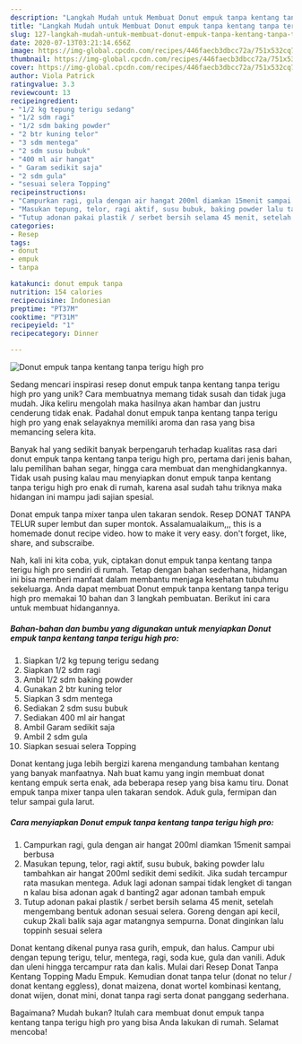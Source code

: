 ```yaml
---
description: "Langkah Mudah untuk Membuat Donut empuk tanpa kentang tanpa terigu high pro, Sempurna"
title: "Langkah Mudah untuk Membuat Donut empuk tanpa kentang tanpa terigu high pro, Sempurna"
slug: 127-langkah-mudah-untuk-membuat-donut-empuk-tanpa-kentang-tanpa-terigu-high-pro-sempurna
date: 2020-07-13T03:21:14.656Z
image: https://img-global.cpcdn.com/recipes/446faecb3dbcc72a/751x532cq70/donut-empuk-tanpa-kentang-tanpa-terigu-high-pro-foto-resep-utama.jpg
thumbnail: https://img-global.cpcdn.com/recipes/446faecb3dbcc72a/751x532cq70/donut-empuk-tanpa-kentang-tanpa-terigu-high-pro-foto-resep-utama.jpg
cover: https://img-global.cpcdn.com/recipes/446faecb3dbcc72a/751x532cq70/donut-empuk-tanpa-kentang-tanpa-terigu-high-pro-foto-resep-utama.jpg
author: Viola Patrick
ratingvalue: 3.3
reviewcount: 13
recipeingredient:
- "1/2 kg tepung terigu sedang"
- "1/2 sdm ragi"
- "1/2 sdm baking powder"
- "2 btr kuning telor"
- "3 sdm mentega"
- "2 sdm susu bubuk"
- "400 ml air hangat"
- " Garam sedikit saja"
- "2 sdm gula"
- "sesuai selera Topping"
recipeinstructions:
- "Campurkan ragi, gula dengan air hangat 200ml diamkan 15menit sampai berbusa"
- "Masukan tepung, telor, ragi aktif, susu bubuk, baking powder lalu tambahkan air hangat 200ml sedikit demi sedikit. Jika sudah tercampur rata masukan mentega. Aduk lagi adonan sampai tidak lengket di tangan n kalau bisa adonan agak d banting2 agar adonan tambah empuk"
- "Tutup adonan pakai plastik / serbet bersih selama 45 menit, setelah mengembang bentuk adonan sesuai selera. Goreng dengan api kecil, cukup 2kali balik saja agar matangnya sempurna. Donat dinginkan lalu toppinh sesuai selera"
categories:
- Resep
tags:
- donut
- empuk
- tanpa

katakunci: donut empuk tanpa 
nutrition: 154 calories
recipecuisine: Indonesian
preptime: "PT37M"
cooktime: "PT31M"
recipeyield: "1"
recipecategory: Dinner

---
```



![Donut empuk tanpa kentang tanpa terigu high pro](https://img-global.cpcdn.com/recipes/446faecb3dbcc72a/751x532cq70/donut-empuk-tanpa-kentang-tanpa-terigu-high-pro-foto-resep-utama.jpg)

Sedang mencari inspirasi resep donut empuk tanpa kentang tanpa terigu high pro yang unik? Cara membuatnya memang tidak susah dan tidak juga mudah. Jika keliru mengolah maka hasilnya akan hambar dan justru cenderung tidak enak. Padahal donut empuk tanpa kentang tanpa terigu high pro yang enak selayaknya memiliki aroma dan rasa yang bisa memancing selera kita.

Banyak hal yang sedikit banyak berpengaruh terhadap kualitas rasa dari donut empuk tanpa kentang tanpa terigu high pro, pertama dari jenis bahan, lalu pemilihan bahan segar, hingga cara membuat dan menghidangkannya. Tidak usah pusing kalau mau menyiapkan donut empuk tanpa kentang tanpa terigu high pro enak di rumah, karena asal sudah tahu triknya maka hidangan ini mampu jadi sajian spesial.

Donat empuk tanpa mixer tanpa ulen takaran sendok. Resep DONAT TANPA TELUR super lembut dan super montok. Assalamualaikum,,, this is a homemade donut recipe video. how to make it very easy. don&#39;t forget, like, share, and subscraibe.


Nah, kali ini kita coba, yuk, ciptakan donut empuk tanpa kentang tanpa terigu high pro sendiri di rumah. Tetap dengan bahan sederhana, hidangan ini bisa memberi manfaat dalam membantu menjaga kesehatan tubuhmu sekeluarga. Anda dapat membuat Donut empuk tanpa kentang tanpa terigu high pro memakai 10 bahan dan 3 langkah pembuatan. Berikut ini cara untuk membuat hidangannya.

<!--inarticleads1-->

##### Bahan-bahan dan bumbu yang digunakan untuk menyiapkan Donut empuk tanpa kentang tanpa terigu high pro:

1. Siapkan 1/2 kg tepung terigu sedang
1. Siapkan 1/2 sdm ragi
1. Ambil 1/2 sdm baking powder
1. Gunakan 2 btr kuning telor
1. Siapkan 3 sdm mentega
1. Sediakan 2 sdm susu bubuk
1. Sediakan 400 ml air hangat
1. Ambil  Garam sedikit saja
1. Ambil 2 sdm gula
1. Siapkan sesuai selera Topping


Donat kentang juga lebih bergizi karena mengandung tambahan kentang yang banyak manfaatnya. Nah buat kamu yang ingin membuat donat kentang empuk serta enak, ada beberapa resep yang bisa kamu tiru. Donat empuk tanpa mixer tanpa ulen takaran sendok. Aduk gula, fermipan dan telur sampai gula larut. 

<!--inarticleads2-->

##### Cara menyiapkan Donut empuk tanpa kentang tanpa terigu high pro:

1. Campurkan ragi, gula dengan air hangat 200ml diamkan 15menit sampai berbusa
1. Masukan tepung, telor, ragi aktif, susu bubuk, baking powder lalu tambahkan air hangat 200ml sedikit demi sedikit. Jika sudah tercampur rata masukan mentega. Aduk lagi adonan sampai tidak lengket di tangan n kalau bisa adonan agak d banting2 agar adonan tambah empuk
1. Tutup adonan pakai plastik / serbet bersih selama 45 menit, setelah mengembang bentuk adonan sesuai selera. Goreng dengan api kecil, cukup 2kali balik saja agar matangnya sempurna. Donat dinginkan lalu toppinh sesuai selera


Donat kentang dikenal punya rasa gurih, empuk, dan halus. Campur ubi dengan tepung terigu, telur, mentega, ragi, soda kue, gula dan vanili. Aduk dan uleni hingga tercampur rata dan kalis. Mulai dari Resep Donat Tanpa Kentang Topping Madu Empuk. Kemudian donat tanpa telur (donat no telur / donat kentang eggless), donat maizena, donat wortel kombinasi kentang, donat wijen, donat mini, donat tanpa ragi serta donat panggang sederhana. 

Bagaimana? Mudah bukan? Itulah cara membuat donut empuk tanpa kentang tanpa terigu high pro yang bisa Anda lakukan di rumah. Selamat mencoba!
